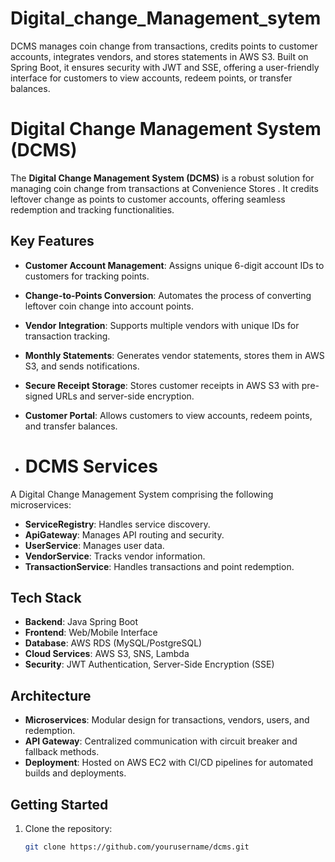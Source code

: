 # Digital_change_Management_sytem
DCMS manages coin change from transactions, credits points to customer accounts, integrates vendors, and stores statements in AWS S3. Built on Spring Boot, it ensures security with JWT and SSE, offering a user-friendly interface for customers to view accounts, redeem points, or transfer balances.


# Digital Change Management System (DCMS)

The **Digital Change Management System (DCMS)** is a robust solution for managing coin change from transactions at Convenience Stores . It credits leftover change as points to customer accounts, offering seamless redemption and tracking functionalities.

## Key Features
- **Customer Account Management**: Assigns unique 6-digit account IDs to customers for tracking points.
- **Change-to-Points Conversion**: Automates the process of converting leftover coin change into account points.
- **Vendor Integration**: Supports multiple vendors with unique IDs for transaction tracking.
- **Monthly Statements**: Generates vendor statements, stores them in AWS S3, and sends notifications.
- **Secure Receipt Storage**: Stores customer receipts in AWS S3 with pre-signed URLs and server-side encryption.
- **Customer Portal**: Allows customers to view accounts, redeem points, and transfer balances.

- # DCMS Services
A Digital Change Management System comprising the following microservices:
- **ServiceRegistry**: Handles service discovery.
- **ApiGateway**: Manages API routing and security.
- **UserService**: Manages user data.
- **VendorService**: Tracks vendor information.
- **TransactionService**: Handles transactions and point redemption.

## Tech Stack
- **Backend**: Java Spring Boot
- **Frontend**: Web/Mobile Interface
- **Database**: AWS RDS (MySQL/PostgreSQL)
- **Cloud Services**: AWS S3, SNS, Lambda
- **Security**: JWT Authentication, Server-Side Encryption (SSE)

## Architecture
- **Microservices**: Modular design for transactions, vendors, users, and redemption.
- **API Gateway**: Centralized communication with circuit breaker and fallback methods.
- **Deployment**: Hosted on AWS EC2 with CI/CD pipelines for automated builds and deployments.

## Getting Started
1. Clone the repository:
   ```bash
   git clone https://github.com/yourusername/dcms.git

